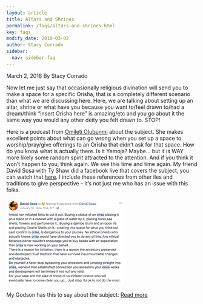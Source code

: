 ```yaml
---
layout: article
title: Altars and Shrines
permalink: /faqs/altars-and-shrines.html
key: faqs
modify_date: 2018-03-02
author: Stacy Corrado
sidebar:
  nav: sidebar-faq
---
```

March 2, 2018 By Stacy Corrado

Now let me just say that occasionally religious divination will send you to make a space for a specific Orisha, that is a completely different scenario than what we are discussing here. Here, we are talking about setting up an altar, shrine or what have you because you want to/feel drawn to/had a dream/think “insert Orisha here” is amazing/etc and you go about it the same way you would any other deity you felt drawn to. STOP!

Here is a podcast from [Omileti Olubunmi](https://orishawisdom.podbean.com/e/session-4-orisha-shrines-oh-my/) about the subject. She makes excellent points about what can go wrong when you set up a space to worship/pray/give offerings to an Orisha that didn’t ask for that space. How do you know what is actually there. Is it Yemoja? Maybe… but it is WAY more likely some random spirit attracted to the attention. And if you think it won’t happen to you, think again. We see this time and time again. My friend David Sosa with Ty Shaw did a facebook live that covers the subject, you can watch that [here](https://www.facebook.com/david.sosa.1217/videos/10156133964036204/). I include these references from other iles and traditions to give perspective – it’s not just me who has an issue with this folks.

![img](Screenshot-2018-03-01-21.38.31.png)

My Godson has this to say about the subject: [Read more](https://orishacommunityofmichigan.com/2018/03/02/alters-shrines-and/#more-328)


